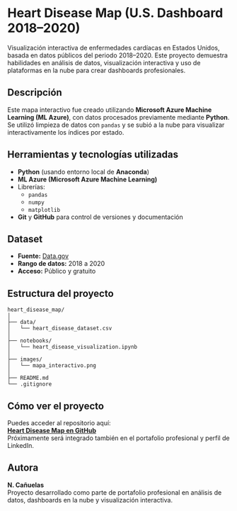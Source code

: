 # Heart Disease Map (U.S. Dashboard 2018–2020)

Visualización interactiva de enfermedades cardíacas en Estados Unidos, basada en datos públicos del periodo 2018–2020. Este proyecto demuestra habilidades en análisis de datos, visualización interactiva y uso de plataformas en la nube para crear dashboards profesionales.

## Descripción

Este mapa interactivo fue creado utilizando **Microsoft Azure Machine Learning (ML Azure)**, con datos procesados previamente mediante **Python**. Se utilizó limpieza de datos con `pandas` y se subió a la nube para visualizar interactivamente los índices por estado.

## Herramientas y tecnologías utilizadas

- **Python** (usando entorno local de **Anaconda**)
- **ML Azure (Microsoft Azure Machine Learning)**
- Librerías:
  - `pandas`
  - `numpy`
  - `matplotlib` 
- **Git** y **GitHub** para control de versiones y documentación

## Dataset

- **Fuente:** [Data.gov](https://www.data.gov/)
- **Rango de datos:** 2018 a 2020
- **Acceso:** Público y gratuito

## Estructura del proyecto

```
heart_disease_map/
│
├── data/
│   └── heart_disease_dataset.csv
│
├── notebooks/
│   └── heart_disease_visualization.ipynb
│
├── images/
│   └── mapa_interactivo.png
│
├── README.md
└── .gitignore
```

## Cómo ver el proyecto

Puedes acceder al repositorio aquí:  
**[Heart Disease Map en GitHub](https://github.com/ncanuelas/heart_disease_map)**  
Próximamente será integrado también en el portafolio profesional y perfil de LinkedIn.

## Autora

**N. Cañuelas**  
Proyecto desarrollado como parte de portafolio profesional en análisis de datos, dashboards en la nube y visualización interactiva.
